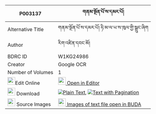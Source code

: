 |P003137|གནམ་སྔོན་པོ་ས་དམར་པོ། 
| --- | --- 
|Alternative Title |གནམ་སྔོན་པོ་ས་དམར་པོ། ཧི་མ་ལ་ཡ་ས་ཁུལ་གྱི་སྒྲུང་ཞིག
|Author| རིག་འཛིན་དབང་མོ།
|BDRC ID | W1KG24986
|Creator | Google OCR
|Number of Volumes| 1
|<img width="25" src="https://img.icons8.com/color/25/000000/edit-property.png">Edit Online| [<img width="25" src="https://avatars.githubusercontent.com/u/45091458?s=200&v=4"> Open in Editor](http://editor.openpecha.org/P003137)
|<img width="25" src="https://img.icons8.com/fluent/48/000000/download-2.png"/>  Download | [![](https://img.icons8.com/color/20/000000/txt.png)Plain Text](https://github.com/Openpecha/P003137/releases/download/v1/nam_ngonpo_samarpo_plain_P003137.zip), [![](https://img.icons8.com/color/20/000000/txt.png)Text with Pagination](https://github.com/Openpecha/P003137/releases/download/v1/nam_ngonpo_samarpo_pages_P003137.zip)
|<img width="25" src="https://img.icons8.com/plasticine/100/000000/pictures-folder.png"/>  Source Images | [<img width="25" src="https://library.bdrc.io/icons/BUDA-small.svg"> Images of text file open in BUDA](https://library.bdrc.io/show/bdr:W1KG24986)